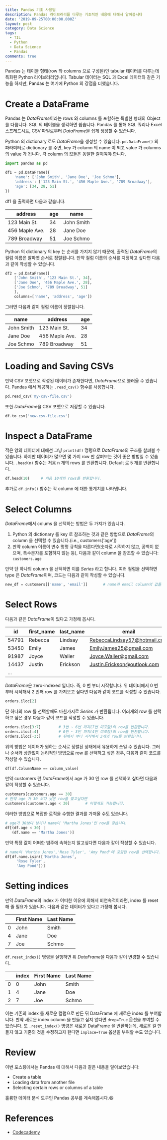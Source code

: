 ```yaml
---
title: Pandas 기초 사용법
description: Pandas 라이브러리를 다루는 기초적인 내용에 대해서 알아봅시다
date: '2019-09-25T00:00:00.000Z'
layout: post
category: Data Science
tags:
  - TIL
  - Python
  - Data Science
  - Pandas
comments: true
---
```


Pandas 는 테이블 형태(row 와 columns 으로 구성된)인 tabular 데이터를 다루는데 특화된 Python 라이브러리입니다. Tabular 데이터는 SQL 과 Excel 데이터와 같은 기능을 하지만, Pandas 는 여기에 Python 의 강점을 더했습니다.

# Create a DataFrame

Pandas 는 *DataFrame*이라는 rows 와 columns 를 포함하는 특별한 형태의 Object 를 다룹니다. SQL 의 테이블을 생각하면 쉽습니다. Pandas 를 통해 SQL 쿼리나 Excel 스프레드시트, CSV 파일로부터 *DataFrame*을 쉽게 생성할 수 있습니다.

Python 의 dictionary 로도 *DataFrame*을 생성할 수 있습니다. `pd.DataFrame()` 의 파라미터로 dictionary 를 주면, key 가 column 의 name 이 되고 value 가 columns 의 value 가 됩니다. 각 column 의 값들은 동일한 길이여야 합니다.

```python
import pandas as pd

df1 = pd.DataFrame({
    'name': ['John Smith', 'Jane Doe', 'Joe Schmo'],
    'address': ['123 Main St.', '456 Maple Ave.', '789 Broadway'],
    'age': [34, 28, 51]
})
```

df1 을 출력하면 다음과 같습니다.

| address        | age | name       |
| -------------- | --- | ---------- |
| 123 Main St.   | 34  | John Smith |
| 456 Maple Ave. | 28  | Jane Doe   |
| 789 Broadway   | 51  | Joe Schmo  |

Python 의 dictionary 의 key 는 순서를 가지지 않기 때문에, 출력된 *DataFrame*의 컬럼 이름은 알파벳 순서로 정렬됩니다. 만약 컬럼 이름의 순서를 지정하고 싶다면 다음과 같이 작성할 수 있습니다.

```python
df2 = pd.DataFrame([
    ['John Smith', '123 Main St.', 34],
    ['Jane Doe', '456 Maple Ave.', 28],
    ['Joe Schmo', '789 Broadway', 51]
    ],
    columns=['name', 'address', 'age'])
```

그러면 다음과 같이 컬럼 이름이 정렬됩니다.

| name       | address        | age |
| ---------- | -------------- | --- |
| John Smith | 123 Main St.   | 34  |
| Jane Doe   | 456 Maple Ave. | 28  |
| Joe Schmo  | 789 Broadway   | 51  |

# Loading and Saving CSVs

만약 CSV 포맷으로 작성된 데이터가 존재한다면, *DataFrame*으로 불러올 수 있습니다. Pandas 에서 제공하는 `.read_csv()` 함수를 사용합니다.

```python
pd.read_csv('my-csv-file.csv')
```

또한 *DataFrame*을 CSV 포맷으로 저장할 수 있습니다.

```python
df.to_csv('new-csv-file.csv')
```

# Inspect a DataFrame

적은 양의 데이터에 대해선 그냥 `print(df)` 명령으로 *DataFrame*의 구조를 살펴볼 수 있습니다. 하지만 데이터가 많으면 몇 가지 row 만 살펴보는 것이 좋은 방법일 수 있습니다. `.head(n)` 함수는 처음 n 개의 rows 를 반환합니다. Default 로 5 개를 반환합니다.

```python
df.head(10)		# 처음 10개의 rows를 반환합니다.
```

추가로 `df.info()` 함수는 각 column 에 대한 통계치를 나타냅니다.

# Select Columns

*DataFrame*에서 colums 을 선택하는 방법은 두 가지가 있습니다.

1. Python 의 dictionary 를 key 로 참조하는 것과 같은 방법으로 *DataFrame*의 column 을 선택할 수 있습니다.(i.e., customers['age'])
2. 만약 column 이름이 변수 명명 규칙을 따른다면(숫자로 시작하지 않고, 공백이 없으며, 특수문자를 포함하지 않는 등), 다음과 같이 column 을 참조할 수 있습니다: `customers.age`

만약 단 하나의 column 을 선택하면 이를 _Series_ 라고 합니다. 여러 컬럼을 선택하면 type 은 *DataFrame*이며, 코드는 다음과 같이 작성할 수 있습니다.

```python
new_df = customers[['name', 'email']]		# name과 email column의 값들을 모두 가져옵니다.
```

# Select Rows

다음과 같은 *DataFrame*이 있다고 가정해 봅시다.

| id    | first_name | last_name | email                                                               | shoe_type    | shoe_material | shoe_color |
| ----- | ---------- | --------- | ------------------------------------------------------------------- | ------------ | ------------- | ---------- |
| 54791 | Rebecca    | Lindsay   | [RebeccaLindsay57@hotmail.com](mailto:RebeccaLindsay57@hotmail.com) | clogs        | faux-leather  | black      |
| 53450 | Emily      | James     | [EmilyJames25@gmail.com](mailto:EmilyJames25@gmail.com)             | ballet flats | faux-leather  | navy       |
| 91987 | Joyce      | Waller    | [Joyce.Waller@gmail.com](mailto:Joyce.Waller@gmail.com)             | sandals      | fabric        | black      |
| 14437 | Justin     | Erickson  | [Justin.Erickson@outlook.com](mailto:Justin.Erickson@outlook.com)   | clogs        | faux-leather  | red        |
| …     |            |           |                                                                     |              |               |            |

*DataFrame*은 zero-indexed 입니다. 즉, 0 번 부터 시작합니다. 위 데이터에서 0 번부터 시작해서 2 번째 row 를 가져오고 싶다면 다음과 같이 코드를 작성할 수 있습니다.

```python
orders.iloc[2]
```

단 하나의 row 를 선택할때도 마찬가지로 _Series_ 가 반환됩니다. 여러개의 row 를 선택하고 싶은 경우 다음과 같이 코드를 작성할 수 있습니다.

```python
orders.iloc[3:7]		# 3번 ~ 6번 까지(7번 미포함)의 row를 반환합니다.
orders.iloc[:4]			# 0번 ~ 3번 까지(4번 미포함)의 row를 반환합니다.
orders.iloc[-3:]		# 뒤에서 부터 시작해서 3개의 row를 반환힙니다.
```

위의 방법은 데이터가 원하는 순서로 정렬된 상태에서 유용하게 쓰일 수 있습니다. 그러나 순서와 상관없이 논리적인 방법으로 row 를 선택하고 싶은 경우, 다음과 같이 코드를 작성할 수 있습니다.

```python
df[df.ColumnName == column_value]
```

만약 customers 란 *DataFrame*에서 age 가 30 인 row 를 선택하고 싶다면 다음과 같이 작성할 수 있습니다.

```python
customers[customers.age == 30]
# 만약 age 가 30 보다 낮은 row를 찾고싶다면
customers[customers.age < 30]		# 이렇게도 가능합니다.
```

이러한 방법으로 복잡한 로직을 수행한 결과를 가져올 수도 있습니다.

```python
# age가 30보다 낮거나 name이 'Martha Jones'인 row를 찾습니다.
df[(df.age < 30) |
   (df.name == 'Martha Jones')]
```

만약 특정 값이 어떠한 범주에 속하는지 알고싶다면 다음과 같이 작성할 수 있습니다.

```python
# name이 'Martha Jones','Rose Tyler', 'Amy Pond'에 포함된 row를 선택합니다.
df[df.name.isin(['Martha Jones',
     'Rose Tyler',
     'Amy Pond'])]
```

# Setting indices

만약 *DataFrame*의 index 가 어떠한 이유에 의해서 비연속적이라면, index 를 reset 해 줄 필요가 있습니다. 다음과 같은 데이터가 있다고 가정해 봅시다.

|     | First Name | Last Name |
| --- | ---------- | --------- |
| 0   | John       | Smith     |
| 4   | Jane       | Doe       |
| 7   | Joe        | Schmo     |

`df.reset_index()` 명령을 실행하면 위 *DataFrame*을 다음과 같이 변경할 수 있습니다.

|     | index | First Name | Last Name |
| --- | ----- | ---------- | --------- |
| 0   | 0     | John       | Smith     |
| 1   | 4     | Jane       | Doe       |
| 2   | 7     | Joe        | Schmo     |

이는 기존의 index 를 새로운 컬럼으로 만든 뒤 DataFrame 에 새로운 index 를 부여합니다. 만약 새로운 index column 을 만들고 싶지 않다면 `drop=True` 옵션을 부여할 수 있습니다. 또 `.reset_index()` 명령은 새로운 DataFrame 을 반환하는데, 새로운 걸 만들지 않고 기존의 것을 수정하고자 한다면 `inplace=True` 옵션을 부여할 수도 있습니다.

# Review

이번 포스팅에서는 Pandas 에 대해서 다음과 같은 내용을 알아보았습니다:

- Create a table
- Loading data from another file
- Selecting certain rows or columns of a table

훌륭한 데이터 분석 도구인 Pandas 공부를 계속해봅시다.😆

# References

- [Codecademy](http://www.codecademy.com)
